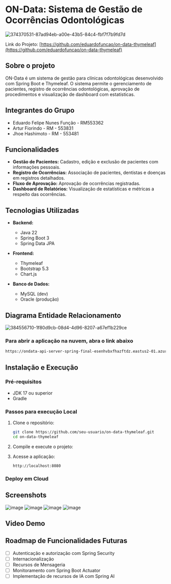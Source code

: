 # ON-Data: Sistema de Gestão de Ocorrências Odontológicas

![374370531-87ad94eb-a00e-43b5-84c4-fbf7f7b9fd7d](https://github.com/user-attachments/assets/1eed88d3-136a-4f14-903d-60963a949a3d)

Link do Projeto: [https://github.com/eduardofuncao/on-data-thymeleaf](https://github.com/eduardofuncao/on-data-thymeleaf)

## Sobre o projeto

ON-Data é um sistema de gestão para clínicas odontológicas desenvolvido com Spring Boot e Thymeleaf. O sistema permite o gerenciamento de pacientes, registro de ocorrências odontológicas, aprovação de procedimentos e visualização de dashboard com estatísticas.

## Integrantes do Grupo

- Eduardo Felipe Nunes Função - RM553362
- Artur Fiorindo - RM - 553831
- Jhoe Hashimoto - RM - 553481

## Funcionalidades

- **Gestão de Pacientes:** Cadastro, edição e exclusão de pacientes com informações pessoais.
- **Registro de Ocorrências:** Associação de pacientes, dentistas e doenças em registros detalhados.
- **Fluxo de Aprovação:** Aprovação de ocorrências registradas.
- **Dashboard de Relatórios:** Visualização de estatísticas e métricas a respeito das ocorrências.

## Tecnologias Utilizadas
- **Backend:**
  - Java 22
  - Spring Boot 3
  - Spring Data JPA

- **Frontend:**
  - Thymeleaf
  - Bootstrap 5.3
  - Chart.js

- **Banco de Dados:**
  - MySQL (dev)
  - Oracle (produção)

## Diagrama Entidade Relacionamento
![384556710-1f80d9cb-08d4-4d96-8207-a67ef1b229ce](https://github.com/user-attachments/assets/7af3ff08-2465-4a2f-8c95-26cc754a14b1)

### Para abrir a aplicação na nuvem, abra o link abaixo

```bash
https://ondata-api-server-spring-final-esenhvbxfhazftdz.eastus2-01.azurewebsites.net/ocorrencias
```

## Instalação e Execução
### Pré-requisitos
- JDK 17 ou superior
- Gradle

### Passos para execução Local
1. Clone o repositório:
   ```bash
   git clone https://github.com/seu-usuario/on-data-thymeleaf.git
   cd on-data-thymeleaf
   ```

2. Compile e execute o projeto:

3. Acesse a aplicação:
   ```
   http://localhost:8080
   ```

### Deploy em Cloud

## Screenshots
![image](https://github.com/user-attachments/assets/d2f8a2a4-6e30-427f-a8b4-2e7ccde3765c)
![image](https://github.com/user-attachments/assets/21c85d87-c47f-4b5f-9915-6d035f5c6d16)
![image](https://github.com/user-attachments/assets/081f1b76-6b8d-42cd-9278-43ccaa852c88)
![image](https://github.com/user-attachments/assets/70a4ce48-027d-4d21-843f-b52b3868c46e)


## Video Demo


## Roadmap de Funcionalidades Futuras

- [ ] Autenticação e autorização com Spring Security
- [ ] Internacionalização
- [ ] Recursos de Mensageria
- [ ] Monitoramento com Spring Boot Actuator
- [ ] Implementação de recursos de IA com Spring AI
